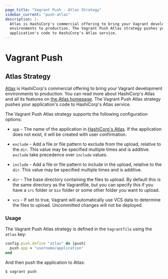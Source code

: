 ```yaml
---
page_title: "Vagrant Push - Atlas Strategy"
sidebar_current: "push-atlas"
description: |-
  Atlas is HashiCorp's commercial offering to bring your Vagrant development
  environments to production. The Vagrant Push Atlas strategy pushes your
  application's code to HashiCorp's Atlas service.
---
```


# Vagrant Push

## Atlas Strategy

[Atlas][] is HashiCorp's commercial offering to bring your Vagrant development
environments to production. You can read more about HashiCorp's Atlas and all
its features on [the Atlas homepage][Atlas]. The Vagrant Push Atlas strategy
pushes your application's code to HashiCorp's Atlas service.

The Vagrant Push Atlas strategy supports the following configuration options:

- `app` - The name of the application in [HashiCorp's Atlas][Atlas]. If the
  application does not exist, it will be created with user confirmation.

- `exclude` - Add a file or file pattern to exclude from the upload, relative to
  the `dir`. This value may be specified multiple times and is additive.
  `exclude` take precedence over `include` values.

- `include` - Add a file or file pattern to include in the upload, relative to
  the `dir`. This value may be specified multiple times and is additive.

- `dir` - The base directory containing the files to upload. By default this is
  the same directory as the Vagrantfile, but you can specify this if you have
  a `src` folder or `bin` folder or some other folder you want to upload.

- `vcs` - If set to true, Vagrant will automatically use VCS data to determine
  the files to upload. Uncommitted changes will not be deployed.


### Usage

The Vagrant Push Atlas strategy is defined in the `Vagrantfile` using the
`atlas` key:

```ruby
config.push.define "atlas" do |push|
  push.app = "username/application"
end
```

And then push the application to Atlas:

```shell
$ vagrant push
```

[Atlas]: https://atlas.hashicorp.com/  "HashiCorp's Atlas Service"

